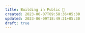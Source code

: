 ```yaml
---
title: Building in Public 📢
created: 2023-06-07T09:58:36+05:30
updated: 2023-06-09T18:49:21+05:30
draft: true
---
```


